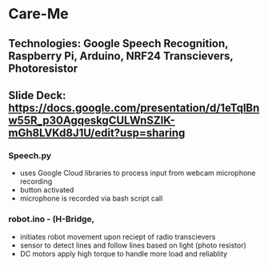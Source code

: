 # Care-Me
## Technologies: Google Speech Recognition, Raspberry Pi, Arduino, NRF24 Transcievers, Photoresistor
## Slide Deck: https://docs.google.com/presentation/d/1eTqlBnw55R_p30AgqeskgCULWnSZlK-mGh8LVKd8J1U/edit?usp=sharing
### Speech.py
  - uses Google Cloud libraries to process input from webcam microphone recording
  - button activated
  - microphone is recorded via bash script call
### robot.ino - (H-Bridge, 
  - initiates robot movement upon reciept of radio transcievers
  - sensor to detect lines and follow lines based on light (photo resistor)
  - DC motors apply high torque to handle more load and reliablity 
